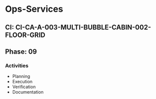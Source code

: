 # Ops-Services

## CI: CI-CA-A-003-MULTI-BUBBLE-CABIN-002-FLOOR-GRID
## Phase: 09

### Activities
- Planning
- Execution
- Verification
- Documentation
